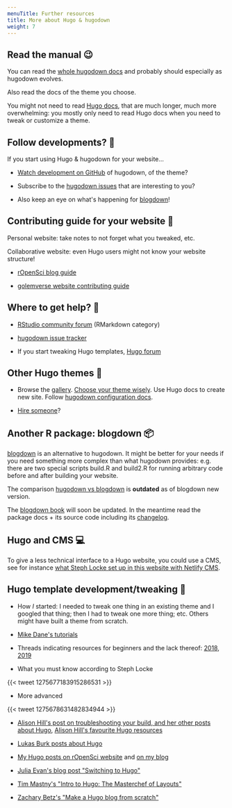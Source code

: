 ```yaml
---
menuTitle: Further resources
title: More about Hugo & hugodown
weight: 7
---
```


## Read the manual :wink:

You can read the [whole hugodown docs](https://hugodown.r-lib.org/) and probably should especially as hugodown evolves.

Also read the docs of the theme you choose.

You might not need to read [Hugo docs](https://gohugo.io/documentation/), that are much longer, much more overwhelming: you mostly only need to read Hugo docs when you need to tweak or customize a theme.

## Follow developments? :eyes:

If you start using Hugo & hugodown for your website...

* [Watch development on GitHub](https://help.github.com/en/github/managing-subscriptions-and-notifications-on-github/viewing-your-subscriptions#configuring-your-watch-settings-for-an-individual-repository) of hugodown, of the theme?

* Subscribe to the [hugodown issues](https://github.com/r-lib/hugodown/issues) that are interesting to you?

* Also keep an eye on what's happening for [blogdown](#another-r-package-blogdown-)!

## Contributing guide for your website :pencil:

Personal website: take notes to not forget what you tweaked, etc.

Collaborative website: even Hugo users might not know your website structure!

* [rOpenSci blog guide](https://blogguide.ropensci.org/)

* [golemverse website contributing guide](https://github.com/ThinkR-open/golemverse.org/blob/master/how-to.Rmd)

## Where to get help? :wave:

* [RStudio community forum](https://community.rstudio.com/c/R-Markdown/10) (RMarkdown category)

* [hugodown issue tracker](https://github.com/r-lib/hugodown/issues?q=is%3Aissue+is%3Aopen+sort%3Aupdated-desc)

* If you start tweaking Hugo templates, [Hugo forum](https://discourse.gohugo.io/)

## Other Hugo themes :school_satchel:

* Browse the [gallery](https://themes.gohugo.io/). [Choose your theme wisely](https://masalmon.eu/2020/02/29/hugo-maintenance/#choose-your-theme-wisely-and-keep-in-touch). Use Hugo docs to create new site. Follow [hugodown configuration docs](https://hugodown.r-lib.org/articles/config.html).

* [Hire someone](/webdev/hire/)?

## Another R package: blogdown :package:

[blogdown](https://github.com/rstudio/blogdown) is an alternative to hugodown. 
It might be better for your needs if you need something more complex than what hugodown provides: e.g. there are two special scripts build.R and build2.R for running arbitrary code before and after building your website.

The comparison [hugodown vs blogdown](https://hugodown.r-lib.org/#compared-to-blogdown) is **outdated** as of blogdown new version.

The [blogdown book](https://bookdown.org/yihui/blogdown/) will soon be updated. In the meantime read the package docs + its source code including its [changelog](https://github.com/rstudio/blogdown/blob/master/NEWS.md).

## Hugo and CMS  :computer:

To give a less technical interface to a Hugo website, you could use a CMS, see for instance [what Steph Locke set up in this website with Netlify CMS](https://github.com/hzi-braunschweig/serohub).

## Hugo template development/tweaking :nut_and_bolt:

* How _I_ started: I needed to tweak one thing in an existing theme and I googled that thing; then I had to tweak one more thing; etc. Others might have built a theme from scratch.

* [Mike Dane's tutorials](https://www.mikedane.com/static-site-generators/hugo/)

* Threads indicating resources for beginners and the lack thereof: [2018](https://discourse.gohugo.io/t/comprehensive-hugo-tutorial-for-beginners/12586), [2019](https://discourse.gohugo.io/t/list-of-comprehensive-tutorials-for-beginners-2019/19654)

* What you must know according to Steph Locke

{{< tweet 1275677183915286531 >}}

* More advanced

{{< tweet 1275678631482834944 >}}

* [Alison Hill's post on troubleshooting your build, and her other posts about Hugo](https://alison.rbind.io/post/2019-03-04-hugo-troubleshooting/), [Alison Hill's favourite Hugo resources](https://summer-of-blogdown.netlify.app/day-04/#deeper-dives)

* [Lukas Burk posts about Hugo](https://blog.jemu.name/tags/hugo/)

* [My Hugo posts on rOpenSci website](https://ropensci.org/tags/hugo/) and [on my blog](https://masalmon.eu/tags/hugo/)

* [Julia Evan's blog post "Switching to Hugo"](https://jvns.ca/blog/2016/10/09/switching-to-hugo/)

* [Tim Mastny's "Intro to Hugo: The Masterchef of Layouts"](https://timmastny.rbind.io/blog/intro-hugo-blogdown-chef/)

* [Zachary Betz's "Make a Hugo blog from scratch"](https://zwbetz.com/make-a-hugo-blog-from-scratch/)